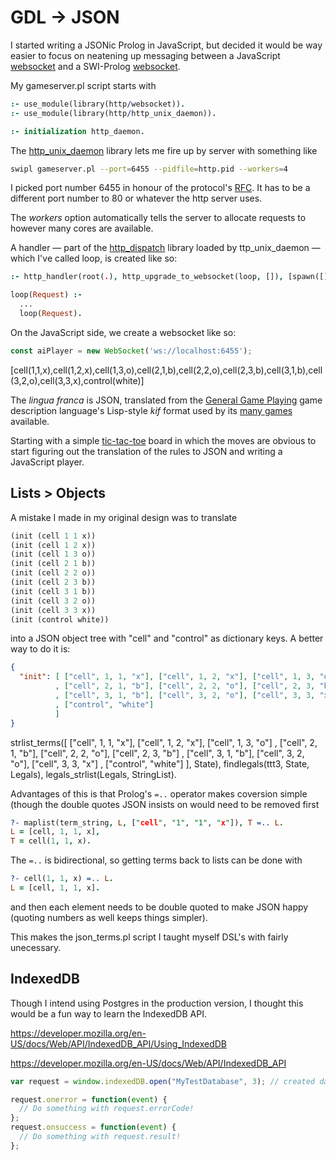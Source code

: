 <h1>GDL -> JSON</h1>

I started writing a JSONic Prolog in JavaScript, but decided it would be way easier to focus on neatening up
messaging between a JavaScript <a href="https://developer.mozilla.org/en-US/docs/Web/API/WebSocket">websocket</a>
and a SWI-Prolog <a href="https://www.swi-prolog.org/pldoc/man?section=websocket">websocket</a>.

My gameserver.pl script starts with

```prolog
:- use_module(library(http/websocket)).
:- use_module(library(http/http_unix_daemon)).

:- initialization http_daemon.
```

The <a href="https://github.com/SWI-Prolog/packages-http/blob/master/http_unix_daemon.pl">http_unix_daemon</a> library
lets me fire up by server with something like

```bash
swipl gameserver.pl --port=6455 --pidfile=http.pid --workers=4
```
I picked port number 6455 in honour of the protocol's <a href="https://tools.ietf.org/html/rfc6455">RFC</a>.
It has to be a different port number to 80 or whatever the http server uses.

The <em>workers</em> option automatically tells the server to allocate requests to however many cores are available.

A handler &mdash; part of the <a href="https://github.com/SWI-Prolog/packages-http/blob/master/http_dispatch.pl">http_dispatch</a>
library loaded by ttp_unix_daemon &mdash;which I've called loop, is created like so:

```prolog
:- http_handler(root(.), http_upgrade_to_websocket(loop, []), [spawn([])]).

loop(Request) :-
  ...
  loop(Request).
```

On the JavaScript side, we create a websocket like so:

```javascript
const aiPlayer = new WebSocket('ws://localhost:6455');
```

[cell(1,1,x),cell(1,2,x),cell(1,3,o),cell(2,1,b),cell(2,2,o),cell(2,3,b),cell(3,1,b),cell(3,2,o),cell(3,3,x),control(white)]

The <em>lingua franca</em> is JSON, translated from the
<a href="http://ggp.stanford.edu/">General Game Playing</a> game description language's
Lisp-style <em>kif</em> format used by its
<a href="http://ggp.stanford.edu/gamemaster/gamemaster/showgames.php">many games</a> available.

Starting with a simple 
<a href="http://ggp.stanford.edu/gamemaster/games/tictactoe3/tictactoe3.kif">tic-tac-toe</a> 
board in which the moves are obvious to start figuring out the translation of the rules to JSON and writing a
JavaScript player.

<h2>Lists > Objects</h2>

A mistake I made in my original design was to translate

```lisp
(init (cell 1 1 x))
(init (cell 1 2 x))
(init (cell 1 3 o))
(init (cell 2 1 b))
(init (cell 2 2 o))
(init (cell 2 3 b))
(init (cell 3 1 b))
(init (cell 3 2 o))
(init (cell 3 3 x))
(init (control white))
```

into a JSON object tree with "cell" and "control" as dictionary keys. A better way to do it is:


```json
{
  "init": [ ["cell", 1, 1, "x"], ["cell", 1, 2, "x"], ["cell", 1, 3, "o"]
          , ["cell", 2, 1, "b"], ["cell", 2, 2, "o"], ["cell", 2, 3, "b"]
          , ["cell", 3, 1, "b"], ["cell", 3, 2, "o"], ["cell", 3, 3, "x"]
          , ["control", "white"]
          ]
}
```

strlist_terms([ ["cell", 1, 1, "x"], ["cell", 1, 2, "x"], ["cell", 1, 3, "o"]
          , ["cell", 2, 1, "b"], ["cell", 2, 2, "o"], ["cell", 2, 3, "b"]
          , ["cell", 3, 1, "b"], ["cell", 3, 2, "o"], ["cell", 3, 3, "x"]
          , ["control", "white"]
          ], State),
findlegals(ttt3, State, Legals),
legals_strlist(Legals, StringList).


Advantages of this is that Prolog's <code>=..</code> operator makes coversion simple (though
the double quotes JSON insists on would need to be removed first

```prolog
?- maplist(term_string, L, ["cell", "1", "1", "x"]), T =.. L.
L = [cell, 1, 1, x],
T = cell(1, 1, x).
```

The <code>=..</code> is bidirectional, so getting terms back to lists can be done with

```prolog
?- cell(1, 1, x) =.. L.
L = [cell, 1, 1, x].
```
and then each element needs to be double quoted to make JSON happy (quoting numbers as well keeps things simpler).

This makes the json_terms.pl script I taught myself DSL's with fairly unecessary.

<h2>IndexedDB</h2>

Though I intend using Postgres in the production version, I thought this would be a fun way to learn the IndexedDB API.

https://developer.mozilla.org/en-US/docs/Web/API/IndexedDB_API/Using_IndexedDB

https://developer.mozilla.org/en-US/docs/Web/API/IndexedDB_API

```javascript
var request = window.indexedDB.open("MyTestDatabase", 3); // created database if it doesn't exist

request.onerror = function(event) {
  // Do something with request.errorCode!
};
request.onsuccess = function(event) {
  // Do something with request.result!
};
```
